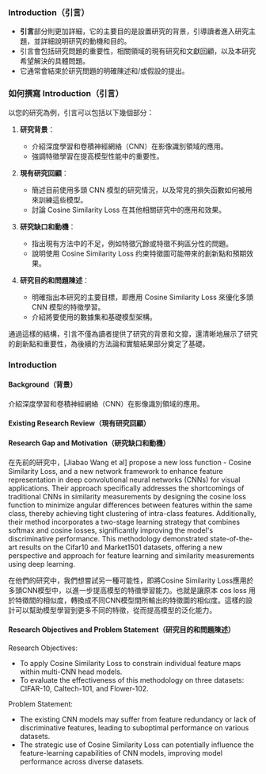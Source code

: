 ### Introduction（引言）

- **引言**部分則更加詳細，它的主要目的是設置研究的背景，引導讀者進入研究主題，並詳細說明研究的動機和目的。
- 引言會包括研究問題的重要性，相關領域的現有研究和文獻回顧，以及本研究希望解決的具體問題。
- 它通常會結束於研究問題的明確陳述和/或假設的提出。

### 如何撰寫 Introduction（引言）

以您的研究為例，引言可以包括以下幾個部分：

1. **研究背景**：
   - 介紹深度學習和卷積神經網絡（CNN）在影像識別領域的應用。
   - 強調特徵學習在提高模型性能中的重要性。

2. **現有研究回顧**：
   - 簡述目前使用多頭 CNN 模型的研究情況，以及常見的損失函數如何被用來訓練這些模型。
   - 討論 Cosine Similarity Loss 在其他相關研究中的應用和效果。

3. **研究缺口和動機**：
   - 指出現有方法中的不足，例如特徵冗餘或特徵不夠區分性的問題。
   - 說明使用 Cosine Similarity Loss 约束特徵圖可能帶來的創新點和預期效果。

4. **研究目的和問題陳述**：
   - 明確指出本研究的主要目標，即應用 Cosine Similarity Loss 來優化多頭 CNN 模型的特徵學習。
   - 介紹將要使用的數據集和基礎模型架構。

通過這樣的結構，引言不僅為讀者提供了研究的背景和文獔，還清晰地展示了研究的創新點和重要性，為後續的方法論和實驗結果部分奠定了基礎。

### Introduction

#### Background（背景）

介紹深度學習和卷積神經網絡（CNN）在影像識別領域的應用。

#### Existing Research Review（現有研究回顧）

#### Research Gap and Motivation（研究缺口和動機）

在先前的研究中，[Jiabao Wang et al] propose a new loss function - Cosine Similarity Loss, and a new network framework to enhance feature representation in deep convolutional neural networks (CNNs) for visual applications. Their approach specifically addresses the shortcomings of traditional CNNs in similarity measurements by designing the cosine loss function to minimize angular differences between features within the same class, thereby achieving tight clustering of intra-class features. Additionally, their method incorporates a two-stage learning strategy that combines softmax and cosine losses, significantly improving the model's discriminative performance. This methodology demonstrated state-of-the-art results on the Cifar10 and Market1501 datasets, offering a new perspective and approach for feature learning and similarity measurements using deep learning. 

在他們的研究中，我們想嘗試另一種可能性，即將Cosine Similarity Loss應用於多頭CNN模型中，以進一步提高模型的特徵學習能力。也就是讓原本 cos loss 用於特徵間的相似度，轉換成不同CNN模型間所輸出的特徵圖的相似度。這樣的設計可以幫助模型學習到更多不同的特徵，從而提高模型的泛化能力。

#### Research Objectives and Problem Statement（研究目的和問題陳述）

Research Objectives:

- To apply Cosine Similarity Loss to constrain individual feature maps within multi-CNN head models.
- To evaluate the effectiveness of this methodology on three datasets: CIFAR-10, Caltech-101, and Flower-102.

Problem Statement:

- The existing CNN models may suffer from feature redundancy or lack of discriminative features, leading to suboptimal performance on various datasets.
- The strategic use of Cosine Similarity Loss can potentially influence the feature-learning capabilities of CNN models, improving model performance across diverse datasets.